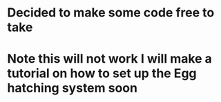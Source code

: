 # Decided to make some code free to take 
# Note this will not work I will make a tutorial on how to set up the Egg hatching system soon

